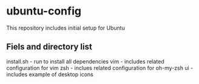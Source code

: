 # ubuntu-config
This repository includes initial setup for Ubuntu
## Fiels and directory list
install.sh - run to install all dependencies
vim - includes related configuration for vim
zsh - inclues related configuration for oh-my-zsh
ui - includes example of desktop icons
